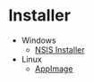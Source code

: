 # Installer

- Windows
    - [NSIS Installer](../../installer/windows/README.md)
- Linux
    - [AppImage](../../installer/linux/appimage/README.md)